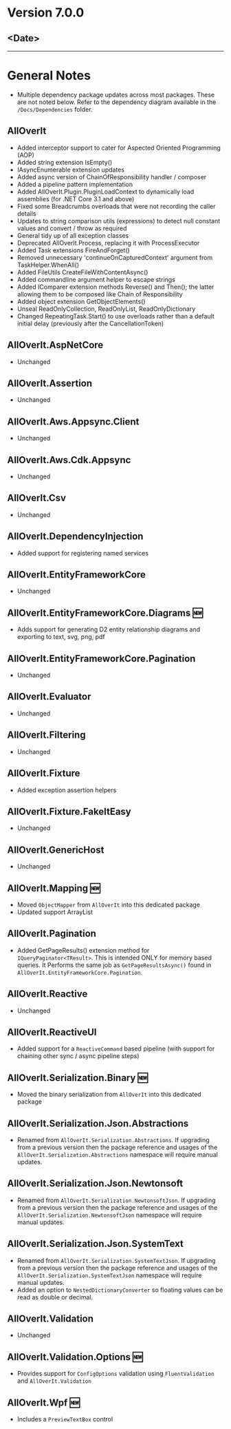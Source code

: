 #  Version 7.0.0
## \<Date>
---

# General Notes
* Multiple dependency package updates across most packages. These are not noted below. Refer to the dependency
  diagram available in the `/Docs/Dependencies` folder.


## AllOverIt
* Added interceptor support to cater for Aspected Oriented Programming (AOP)
* Added string extension IsEmpty()
* IAsyncEnumerable extension updates
* Added async version of ChainOfResponsibility handler / composer
* Added a pipeline pattern implementation
* Added AllOverIt.Plugin.PluginLoadContext to dynamically load assemblies (for .NET Core 3.1 and above)
* Fixed some Breadcrumbs overloads that were not recording the caller details
* Updates to string comparison utils (expressions) to detect null constant values and convert / throw as required
* General tidy up of all exception classes
* Deprecated AllOverIt.Process, replacing it with ProcessExecutor
* Added Task extensions FireAndForget()
* Removed unnecessary 'continueOnCapturedContext' argument from TaskHelper.WhenAll()
* Added FileUtils CreateFileWithContentAsync()
* Added commandline argument helper to escape strings
* Added IComparer extension methods Reverse() and Then(); the latter allowing them to be composed like Chain of Responsibility
* Added object extension GetObjectElements()
* Unseal ReadOnlyCollection, ReadOnlyList, ReadOnlyDictionary
* Changed RepeatingTask.Start() to use overloads rather than a default initial delay (previously after the CancellationToken)


## AllOverIt.AspNetCore
* Unchanged


## AllOverIt.Assertion
* Unchanged


## AllOverIt.Aws.Appsync.Client
* Unchanged


## AllOverIt.Aws.Cdk.Appsync
* Unchanged


## AllOverIt.Csv
* Unchanged


## AllOverIt.DependencyInjection
* Added support for registering named services


## AllOverIt.EntityFrameworkCore
* Unchanged


## AllOverIt.EntityFrameworkCore.Diagrams :new:
* Adds support for generating D2 entity relationship diagrams and exporting to text, svg, png, pdf


## AllOverIt.EntityFrameworkCore.Pagination
* Unchanged


## AllOverIt.Evaluator
* Unchanged


## AllOverIt.Filtering
* Unchanged


## AllOverIt.Fixture
* Added exception assertion helpers


## AllOverIt.Fixture.FakeItEasy
* Unchanged


## AllOverIt.GenericHost
* Unchanged


## AllOverIt.Mapping :new:
* Moved `ObjectMapper` from `AllOverIt` into this dedicated package
* Updated support ArrayList


## AllOverIt.Pagination
* Added GetPageResults() extension method for `IQueryPaginator<TResult>`. This is intended ONLY for memory based queries.
  It Performs the same job as `GetPageResultsAsync()` found in `AllOverIt.EntityFrameworkCore.Pagination`.


## AllOverIt.Reactive
* Unchanged


## AllOverIt.ReactiveUI
* Added support for a `ReactiveCommand` based pipeline (with support for chaining other sync / async pipeline steps)


## AllOverIt.Serialization.Binary :new:
* Moved the binary serialization from `AllOverIt` into this dedicated package


## AllOverIt.Serialization.Json.Abstractions
* Renamed from `AllOverIt.Serialization.Abstractions`. If upgrading from a previous version then the package reference
  and usages of the `AllOverIt.Serialization.Abstractions` namespace will require manual updates.


## AllOverIt.Serialization.Json.Newtonsoft
* Renamed from `AllOverIt.Serialization.NewtonsoftJson`. If upgrading from a previous version then the package reference
  and usages of the `AllOverIt.Serialization.NewtonsoftJson` namespace will require manual updates.


## AllOverIt.Serialization.Json.SystemText
* Renamed from `AllOverIt.Serialization.SystemTextJson`. If upgrading from a previous version then the package reference
  and usages of the `AllOverIt.Serialization.SystemTextJson` namespace will require manual updates.
* Added an option to `NestedDictionaryConverter` so floating values can be read as double or decimal.


## AllOverIt.Validation
* Unchanged

## AllOverIt.Validation.Options :new:
* Provides support for `ConfigOptions` validation using `FluentValidation` and `AllOverIt.Validation`


## AllOverIt.Wpf :new:
* Includes a `PreviewTextBox` control
